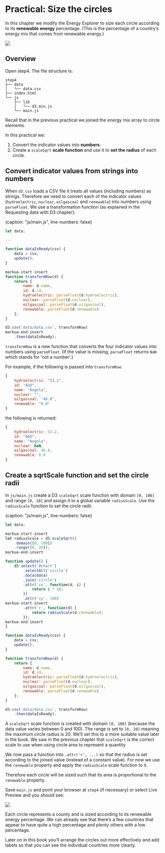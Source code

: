 # Practical: Size the circles

In this chapter we modify the Energy Explorer to size each circle according to its **renewable energy** percentage. (This is the percentage of a country’s energy mix that comes from renewable energy.)

![](https://learn.createwithdata.com/wp-content/uploads/2021/04/image-1.png)

## Overview

Open step4. The file structure is:

```text
step4
├── data
│   └── data.csv
├── index.html
└── js
    ├── lib
    │   └── d3.min.js
    └── main.js
```

Recall that in the previous practical we joined the energy mix array to circle elements.

In this practical we:

1. Convert the indicator values into **numbers**.
2. Create a `scaleSqrt` **scale function** and use it to **set the radius** of each circle.

## Convert indicator values from strings into numbers

When `d3.csv` loads a CSV file it treats all values (including numbers) as strings. Therefore we need to convert each of the indicator values (`hydroelectric`, `nuclear`, `oilgascoal` and `renewable`) into numbers using `parseFloat`. We use a transformation function (as explained in the Requesting data with D3 chapter):

{caption: "js/main.js", line-numbers: false}
```js
let data;

...

function dataIsReady(csv) {
    data = csv;
    update();
}

markua-start-insert
function transformRow(d) {
    return {
        name: d.name,
        id: d.id,
        hydroelectric: parseFloat(d.hydroelectric),
        nuclear: parseFloat(d.nuclear),
        oilgascoal: parseFloat(d.oilgascoal),
        renewable: parseFloat(d.renewable)
    };
}

d3.csv('data/data.csv', transformRow)
markua-end-insert
    .then(dataIsReady);
```

`transformRow` is a new function that converts the four indicator values into numbers using `parseFloat`. (If the value is missing, `parseFloat` returns `NaN` which stands for 'not a number'.)

For example, if the following is passed into `transformRow`:
```js
{
    hydroelectric: "53.2",
    id: "AGO",
    name: "Angola",
    nuclear: "",
    oilgascoal: "46.8",
    renewable: "0.0"
}
```
the following is returned:
```js
{
    hydroelectric: 53.2,
    id: "AGO",
    name: "Angola",
    nuclear: NaN,
    oilgascoal: 46.8,
    renewable: 0.0
}
```


## Create a sqrtScale function and set the circle radii

In `js/main.js` create a D3 `scaleSqrt` scale function with domain `[0, 100]` and range `[0, 20]` and assign it to a global variable `radiusScale`. Use the `radiusScale` function to set the circle radii:

{caption: "js/main.js", line-numbers: false}
```js
let data;

markua-start-insert
let radiusScale = d3.scaleSqrt()
    .domain([0, 100])
    .range([0, 20]);
markua-end-insert

function update() {
    d3.select('#chart')
        .selectAll('circle')
        .data(data)
        .join('circle')
        .attr('cx', function(d, i) {
            return i * 10;
        })
        .attr('cy', 100)
markua-start-insert
        .attr('r', function(d) {
            return radiusScale(d.renewable);
        });
markua-end-insert
}

function dataIsReady(csv) {
    data = csv;
    update();
}

function transformRow(d) {
    return {
        name: d.name,
        id: d.id,
        hydroelectric: parseFloat(d.hydroelectric),
        nuclear: parseFloat(d.nuclear),
        oilgascoal: parseFloat(d.oilgascoal),
        renewable: parseFloat(d.renewable)
    };
}

d3.csv('data/data.csv', transformRow)
    .then(dataIsReady);
```

A `scaleSqrt` scale function is created with domain `[0, 100]` (because the data value varies between 0 and 100). The range is set to `[0, 20]` meaning the maximum circle radius is 20. We’ll set this to a more suitable value later in the book. We saw in the previous chapter that `scaleSqrt` is the correct scale to use when using circle area to represent a quantity.

We now pass a function into `.attr('r', ...)` so that the radius is set according to the joined value (instead of a constant value). For now we use the `renewable` property and apply the `radiusScale` scale function to it.

Therefore each circle will be sized such that its area is proportional to the `renewable` property.

Save `main.js` and point your browser at `step4` (if necessary) or select Live Preview and you should see:

![](https://learn.createwithdata.com/wp-content/uploads/2021/04/image-2.png)

Each circle represents a county and is sized according to its renewable energy percentage. We can already see that there’s a few countries that appear to have quite a high percentage and plenty others with a low percentage.

Later on in this book you’ll arrange the circles out more effectively and add labels so that you can see the individual countries more clearly.